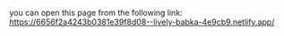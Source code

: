 you can open this page from the following link:
https://6656f2a4243b0381e39f8d08--lively-babka-4e9cb9.netlify.app/
